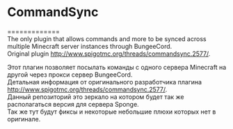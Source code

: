 # CommandSync
============= \
The only plugin that allows commands and more to be synced across multiple Minecraft server instances through BungeeCord. \
Original plugin http://www.spigotmc.org/threads/commandsync.2577/.

Этот плагин позволяет посылать команды с одного сервера Minecraft на другой через прокси сервер BungeeCord. \
Детальная информация от оригинального разработчика плагина http://www.spigotmc.org/threads/commandsync.2577/. \
Данный репозиторий это зеркало на котором будет так же располагаться версия для сервера Sponge. \
Так же тут будут фиксы и некоторые небольшие плюхи которых нет в оригинале.
